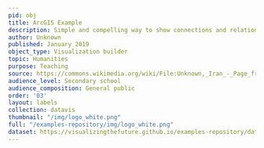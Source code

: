 ```yaml
---
pid: obj
title: ArcGIS Example
description: Simple and compelling way to show connections and relationships within a community of individuals.
author: Unknown
published: January 2019
object_type: Visualization builder
topic: Humanities
purpose: Teaching
source: https://commons.wikimedia.org/wiki/File:Unknown,_Iran_-_Page_from_the_Shahnama_of_Shah_Tahmasp_-_Google_Art_Project.jpg
audience_level: Secondary school
audience_composition: General public
order: '03'
layout: labels
collection: datavis
thumbnail: "/img/logo_white.png"
full: "/examples-repository/img/logo_white.png"
dataset: https://visualizingthefuture.github.io/examples-repository/data/obj4
---
```

